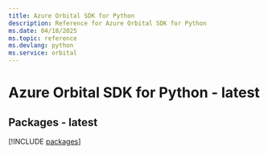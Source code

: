 ```yaml
---
title: Azure Orbital SDK for Python
description: Reference for Azure Orbital SDK for Python
ms.date: 04/18/2025
ms.topic: reference
ms.devlang: python
ms.service: orbital
---
```

# Azure Orbital SDK for Python - latest
## Packages - latest
[!INCLUDE [packages](orbital-index.md)]